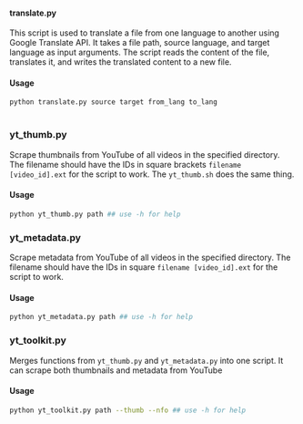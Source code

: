 #### translate.py

This script is used to translate a file from one language to another using
Google Translate API. It takes a file path, source language, and target language
as input arguments. The script reads the content of the file, translates it,
and writes the translated content to a new file.

#### Usage

```bash
python translate.py source target from_lang to_lang
```

#

### yt_thumb.py

Scrape thumbnails from YouTube of all videos in the specified directory. The filename should have the IDs in square brackets
`filename [video_id].ext` for the script to work. The `yt_thumb.sh` does the same thing.

#### Usage

```bash
python yt_thumb.py path ## use -h for help
```

### yt_metadata.py

Scrape metadata from YouTube of all videos in the specified directory. The filename should have the IDs in square
`filename [video_id].ext` for the script to work.

#### Usage

```bash
python yt_metadata.py path ## use -h for help
```

### yt_toolkit.py

Merges functions from `yt_thumb.py` and `yt_metadata.py` into one script. It can scrape both thumbnails
and metadata from YouTube

#### Usage

```bash
python yt_toolkit.py path --thumb --nfo ## use -h for help
```